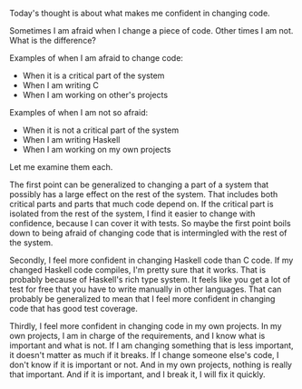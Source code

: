 Today's thought is about what makes me confident in changing code.

Sometimes I am afraid when I change a piece of code. Other times I am not. What
is the difference?

Examples of when I am afraid to change code:

* When it is a critical part of the system
* When I am writing C
* When I am working on other's projects

Examples of when I am not so afraid:

* When it is not a critical part of the system
* When I am writing Haskell
* When I am working on my own projects

Let me examine them each.

The first point can be generalized to changing a part of a system that possibly
has a large effect on the rest of the system. That includes both critical parts
and parts that much code depend on. If the critical part is isolated from the
rest of the system, I find it easier to change with confidence, because I can
cover it with tests. So maybe the first point boils down to being afraid of
changing code that is intermingled with the rest of the system.

Secondly, I feel more confident in changing Haskell code than C code. If my
changed Haskell code compiles, I'm pretty sure that it works. That is probably
because of Haskell's rich type system. It feels like you get a lot of test for
free that you have to write manually in other languages. That can probably be
generalized to mean that I feel more confident in changing code that has good
test coverage.

Thirdly, I feel more confident in changing code in my own projects. In my own
projects, I am in charge of the requirements, and I know what is important and
what is not. If I am changing something that is less important, it doesn't
matter as much if it breaks. If I change someone else's code, I don't know if
it is important or not. And in my own projects, nothing is really that
important. And if it is important, and I break it, I will fix it quickly.
